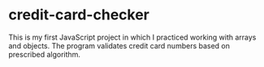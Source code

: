 # credit-card-checker
This is my first JavaScript project in which I practiced working with arrays and objects.
The program validates credit card numbers based on prescribed algorithm.
